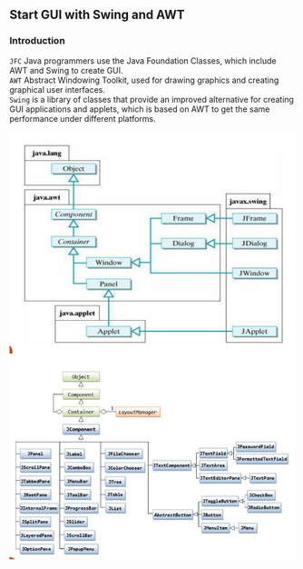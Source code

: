 ## Start GUI with Swing and AWT

### Introduction
`JFC` Java programmers use the Java Foundation Classes, which include AWT and Swing to create GUI.  
`AWT` Abstract Windowing Toolkit, used for drawing graphics and creating graphical user interfaces.  
`Swing` is a library of classes that provide an improved alternative for creating GUI applications and applets, which is based on AWT to get the same performance under different platforms.  

![AWT](/Image/Swing.png)
![AWT](/Image/SwingF.png)

